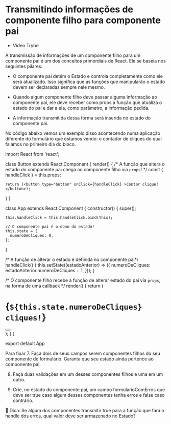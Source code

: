# Transmitindo informações de componente filho para componente pai

- Vídeo Trybe

A transmissão de informações de um componente filho para um componente pai é um dos conceitos primordiais de React. Ele se baseia nos seguintes pilares:
- O componente pai detém o Estado e controla completamente como ele será atualizado. Isso significa que as funções que manipularão o estado devem ser declaradas sempre nele mesmo.

- Quando algum componente filho deve passar alguma informação ao componente pai, ele deve receber como props a função que atualiza o estado do pai e dar a ela, como parâmetro, a informação pedida.

- A informação transmitida dessa forma será inserida no estado do componente pai.

No código abaixo vemos um exemplo disso acontecendo numa aplicação diferente do formulário que estamos vendo: o contador de cliques do qual falamos no primeiro dia do bloco.

import React from 'react';

class Button extends React.Component {
  render() {
    /* A função que altera o estado do componente pai chega
       ao componente filho via `props`! */
    const { handleClick } = this.props;

    return (<button type="button" onClick={handleClick} >Contar clique!</button>);
  }
}

class App extends React.Component {
  constructor() {
    super();

    this.handleClick = this.handleClick.bind(this);

    // O componente pai é o dono do estado!
    this.state = {
      numeroDeCliques: 0,
    };
  }

  /* A função de alterar o estado é definida no componente pai*/
  handleClick() {
    this.setState((estadoAnterior) => ({
      numeroDeCliques: estadoAnterior.numeroDeCliques + 1,
    }));
  }

  /* O componente filho recebe a função de alterar estado do pai via `props`,
     na forma de uma callback */
  render() {
    return (
      <div>
        <h1>{`${this.state.numeroDeCliques} cliques!`}</h1>
        <Button handleClick={this.handleClick} />
      </div>
    );
  }
}

export default App

Para fixar
7. Faça dois de seus campos serem componentes filhos do seu componente de formulário. Garanta que seu estado ainda pertence ao componente pai.

8. Faça duas validações em um desses componentes filhos e uma em um outro.

9. Crie, no estado do componente pai, um campo formularioComErros que deve ser true caso algum desses componentes tenha erros e false caso contrário.

🦜 Dica: Se algum dos componentes transmitir true para a função que fará o handle dos erros, qual valor deve ser armazenado no Estado?
